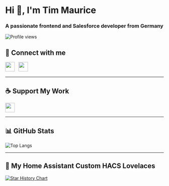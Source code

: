 # Hi 👋, I'm Tim Maurice

### A passionate frontend and Salesforce developer from Germany

![Profile views](https://komarev.com/ghpvc/?username=timmaurice&label=Profile%20views&color=0e75b6&style=flat)  

<!---

## 🏆 GitHub Achievements
[![trophy](https://github-profile-trophy.vercel.app/?username=timmaurice&theme=onedark)](https://github.com/ryo-ma/github-profile-trophy)

--->

## 🤝 Connect with me

[<img src="https://raw.githubusercontent.com/rahuldkjain/github-profile-readme-generator/master/src/images/icons/Social/twitter.svg" height="30" />](https://twitter.com/tim_bayer)
&nbsp;
[<img src="https://raw.githubusercontent.com/rahuldkjain/github-profile-readme-generator/master/src/images/icons/Social/instagram.svg" height="30" />](https://instagram.com/timmaurice)

---

## ☕ Support My Work
[<img src="https://cdn.buymeacoffee.com/buttons/v2/default-yellow.png" height="30" />](https://www.buymeacoffee.com/timmaurice)

---

## 📊 GitHub Stats
![Top Langs](https://github-readme-stats.vercel.app/api/top-langs?username=timmaurice&show_icons=true&locale=en&layout=compact)  
<!--![Tim's GitHub stats](https://github-readme-stats.vercel.app/api?username=timmaurice&show_icons=true&locale=en)-->

---

## 🔌 My Home Assistant Custom HACS Lovelaces

[![Star History Chart](https://api.star-history.com/svg?repos=timmaurice/lovelace-blitzortung-lightning-card,timmaurice/lovelace-background-graph-entities&type=Date)](https://www.star-history.com/#timmaurice/lovelace-blitzortung-lightning-card&timmaurice/lovelace-background-graph-entities&Date)
